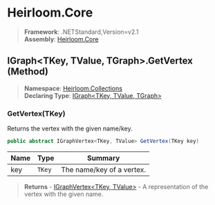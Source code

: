 # Heirloom.Core

> **Framework**: .NETStandard,Version=v2.1  
> **Assembly**: [Heirloom.Core][0]

## IGraph\<TKey, TValue, TGraph>.GetVertex (Method)

> **Namespace**: [Heirloom.Collections][0]  
> **Declaring Type**: [IGraph\<TKey, TValue, TGraph>][1]

### GetVertex(TKey)

Returns the vertex with the given name/key.

```cs
public abstract IGraphVertex<TKey, TValue> GetVertex(TKey key)
```

| Name | Type   | Summary                   |
|------|--------|---------------------------|
| key  | `TKey` | The name/key of a vertex. |

> **Returns** - [IGraphVertex\<TKey, TValue>][2] - A representation of the vertex with the given name.

[0]: ../../../Heirloom.Core.md
[1]: ../IGraph[TKey,TValue,TGraph].md
[2]: ../IGraphVertex[TKey,TValue].md
